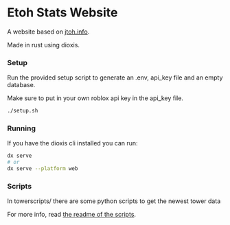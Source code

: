 # Etoh Stats Website

A website based on [jtoh.info](jtoh.info).

Made in rust using dioxis.

### Setup

Run the provided setup script to generate an .env, api_key file and an empty database.

Make sure to put in your own roblox api key in the api_key file.

```bash
./setup.sh
```

### Running

If you have the dioxis cli installed you can run:

```bash
dx serve
# or
dx serve --platform web
```

### Scripts

In towerscripts/ there are some python scripts to get the newest tower data

For more info, read [the readme of the scripts](tower_scripts/readme.md).